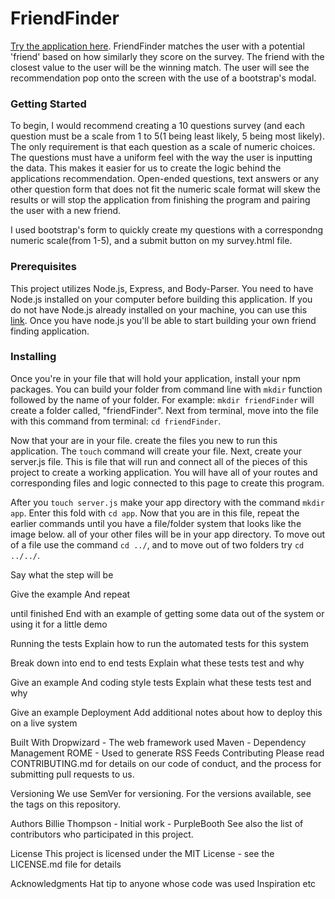 
# FriendFinder
[Try the application here](https://warm-sands-98393.herokuapp.com/).
FriendFinder matches the user with a potential 'friend' based on how similarly they score on the survey. The friend with the closest value to the user will be the winning match. The user will see the recommendation pop onto the screen with the use of a bootstrap's modal.  

### Getting Started
To begin, I would recommend creating a 10 questions survey (and each question must be a scale from 1 to 5(1 being least likely, 5 being most likely). The only requirement is that each question as a scale of numeric choices. The questions must have a uniform feel with the way the user is inputting the data. This makes it easier for us to create the logic behind the applications recommendation. Open-ended questions, text answers or any other question form that does not fit the numeric scale format will skew the results or will stop the application from finishing the program and pairing the user with a new friend. 

I used bootstrap's form to quickly create my questions with a correspondng numeric scale(from 1-5), and a submit button on my survey.html file. 

### Prerequisites
This project utilizes Node.js, Express, and Body-Parser. You need to have Node.js installed on your computer before building this application. If you do not have Node.js already installed on your machine, you can use this [link](https://nodejs.org/en/). Once you have node.js you'll be able to start building your own friend finding application. 


### Installing
Once you're in your file that will hold your application, install your npm packages. You can build your folder from command line with `mkdir` function followed by the name of your folder. For example: `mkdir friendFinder` will create a folder called, "friendFinder". 
Next from terminal, move into the file with this command from terminal: `cd friendFinder`. 

Now that your are in your file. create the files you new to run this application. The `touch` command will create your file. 
Next, create your server.js file. This is file that will run and connect all of the pieces of this project to create a working application. You will have all of your routes and corresponding files and logic connected to this page to create this program. 

After you `touch server.js` make your app directory with the command `mkdir app`. Enter this fold with `cd app`. Now that you are in this file, repeat the earlier commands until you have a file/folder system that looks like the image below. all of your other files will be in your app directory. To move out of a file use the command `cd ../`, and to move out of two folders try `cd ../../`.



Say what the step will be

Give the example
And repeat

until finished
End with an example of getting some data out of the system or using it for a little demo

Running the tests
Explain how to run the automated tests for this system

Break down into end to end tests
Explain what these tests test and why

Give an example
And coding style tests
Explain what these tests test and why

Give an example
Deployment
Add additional notes about how to deploy this on a live system

Built With
Dropwizard - The web framework used
Maven - Dependency Management
ROME - Used to generate RSS Feeds
Contributing
Please read CONTRIBUTING.md for details on our code of conduct, and the process for submitting pull requests to us.

Versioning
We use SemVer for versioning. For the versions available, see the tags on this repository.

Authors
Billie Thompson - Initial work - PurpleBooth
See also the list of contributors who participated in this project.

License
This project is licensed under the MIT License - see the LICENSE.md file for details

Acknowledgments
Hat tip to anyone whose code was used
Inspiration
etc
